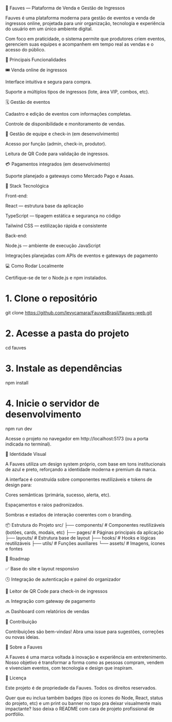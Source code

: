 🦊 Fauves — Plataforma de Venda e Gestão de Ingressos

Fauves é uma plataforma moderna para gestão de eventos e venda de ingressos online, projetada para unir organização, tecnologia e experiência do usuário em um único ambiente digital.

Com foco em praticidade, o sistema permite que produtores criem eventos, gerenciem suas equipes e acompanhem em tempo real as vendas e o acesso do público.

🚀 Principais Funcionalidades

🎟️ Venda online de ingressos

Interface intuitiva e segura para compra.

Suporte a múltiplos tipos de ingressos (lote, área VIP, combos, etc).

🗓️ Gestão de eventos

Cadastro e edição de eventos com informações completas.

Controle de disponibilidade e monitoramento de vendas.

👥 Gestão de equipe e check-in (em desenvolvimento)

Acesso por função (admin, check-in, produtor).

Leitura de QR Code para validação de ingressos.

💳 Pagamentos integrados (em desenvolvimento)

Suporte planejado a gateways como Mercado Pago e Asaas.

🧩 Stack Tecnológica

Front-end:

React
 — estrutura base da aplicação

TypeScript
 — tipagem estática e segurança no código

Tailwind CSS
 — estilização rápida e consistente

Back-end:

Node.js
 — ambiente de execução JavaScript

Integrações planejadas com APIs de eventos e gateways de pagamento

💻 Como Rodar Localmente

Certifique-se de ter o Node.js e npm instalados.

# 1. Clone o repositório
git clone https://github.com/levycamara/FauvesBrasil/fauves-web.git

# 2. Acesse a pasta do projeto
cd fauves

# 3. Instale as dependências
npm install

# 4. Inicie o servidor de desenvolvimento
npm run dev


Acesse o projeto no navegador em http://localhost:5173 (ou a porta indicada no terminal).

🎨 Identidade Visual

A Fauves utiliza um design system próprio, com base em tons institucionais de azul e preto, reforçando a identidade moderna e premium da marca.

A interface é construída sobre componentes reutilizáveis e tokens de design para:

Cores semânticas (primária, sucesso, alerta, etc).

Espaçamentos e raios padronizados.

Sombras e estados de interação coerentes com o branding.

📦 Estrutura do Projeto
src/
 ├── components/     # Componentes reutilizáveis (botões, cards, modais, etc)
 ├── pages/          # Páginas principais da aplicação
 ├── layouts/        # Estrutura base de layout
 ├── hooks/          # Hooks e lógicas reutilizáveis
 ├── utils/          # Funções auxiliares
 └── assets/         # Imagens, ícones e fontes

🧠 Roadmap

✅ Base do site e layout responsivo

🕓 Integração de autenticação e painel do organizador

🚧 Leitor de QR Code para check-in de ingressos

🔜 Integração com gateway de pagamento

🔜 Dashboard com relatórios de vendas

🤝 Contribuição

Contribuições são bem-vindas!
Abra uma issue para sugestões, correções ou novas ideias.

🦊 Sobre a Fauves

A Fauves é uma marca voltada à inovação e experiência em entretenimento.
Nosso objetivo é transformar a forma como as pessoas compram, vendem e vivenciam eventos, com tecnologia e design que inspiram.

📄 Licença

Este projeto é de propriedade da Fauves.
Todos os direitos reservados.

Quer que eu inclua também badges (tipo os ícones do Node, React, status do projeto, etc) e um print ou banner no topo pra deixar visualmente mais impactante? Isso deixa o README com cara de projeto profissional de portfólio.

<!-- Removed auto-generated Lovable commentary and left project README content intact -->
